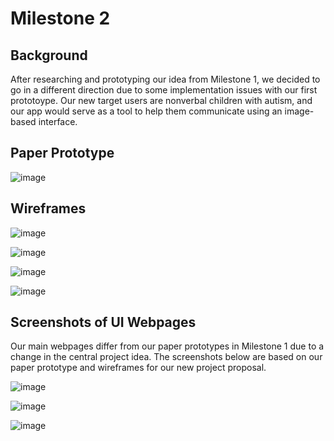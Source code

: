 # Milestone 2

## Background
After researching and prototyping our idea from Milestone 1, 
we decided to go in a different direction due to some implementation issues with our first prototoype. Our new target users are 
nonverbal children with autism, and our app would serve as a tool to help them communicate using an image-based interface. 

## Paper Prototype
![image](https://drive.google.com/uc?export=view&id=1yHcopS1TwMvT1KuQlym9B4QTQlTice-y) 

## Wireframes

![image](https://drive.google.com/uc?export=view&id=1s8U3_wOf6y03d7FMqaMp_CQg36Rx7fBB) 

![image](https://drive.google.com/uc?export=view&id=1vrEAwuwD0sJr8XQiE8GL5N-oglAL5zk-) 

![image](https://drive.google.com/uc?export=view&id=1u5el8f5O0KPFgmAmUpLQ1X7Ec5lBeAmt)

![image](https://drive.google.com/uc?export=view&id=1t5JOF4hzwjnoO14h1H01mESGtiwjiMpQ) 

## Screenshots of UI Webpages
Our main webpages differ from our paper prototypes in Milestone 1 due to a change in the central project idea.
The screenshots below are based on our paper prototype and wireframes for our new project proposal.  


![image](https://drive.google.com/uc?export=view&id=1Ni5u9p12QkAMW6tId9iD9-w_Eiof76At) 

![image](https://drive.google.com/uc?export=view&id=137jQ2TQQcXwmgu8t3TkcsHtyIKTnY4vz) 

![image](https://drive.google.com/uc?export=view&id=1sXZEqUPtW3uL_Ki6y_dZScxFSwueiO9m) 

